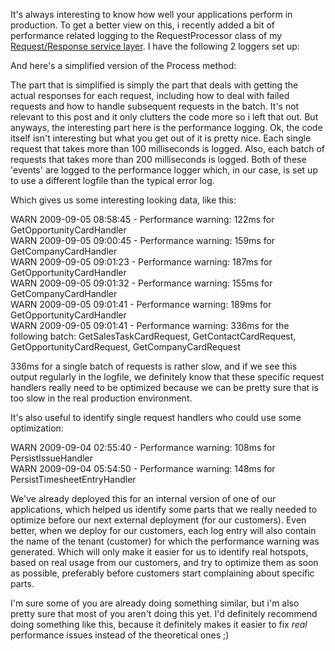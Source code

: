 It's always interesting to know how well your applications perform in production.  To get a better view on this, i recently added a bit of performance related logging to the RequestProcessor class of my <a href="http://davybrion.com/blog/2008/07/the-request-response-service-layer/">Request/Response service layer</a>.  I have the following 2 loggers set up:

<script src="https://gist.github.com/3685184.js?file=s1.cs"></script>

And here's a simplified version of the Process method:

<script src="https://gist.github.com/3685184.js?file=s2.cs"></script>

The part that is simplified is simply the part that deals with getting the actual responses for each request, including how to deal with failed requests and how to handle subsequent requests in the batch.  It's not relevant to this post and it only clutters the code more so i left that out.  But anyways, the interesting part here is the performance logging.  Ok, the code itself isn't interesting but what you get out of it is pretty nice.  Each single request that takes more than 100 milliseconds is logged.  Also, each batch of requests that takes more than 200 milliseconds is logged.  Both of these 'events' are logged to the performance logger which, in our case, is set up to use a different logfile than the typical error log. 

Which gives us some interesting looking data, like this:

WARN 2009-09-05 08:58:45 - Performance warning: 122ms for GetOpportunityCardHandler <br/>
WARN 2009-09-05 09:00:45 - Performance warning: 159ms for GetCompanyCardHandler <br/>
WARN 2009-09-05 09:01:23 - Performance warning: 187ms for GetOpportunityCardHandler <br/>
WARN 2009-09-05 09:01:32 - Performance warning: 155ms for GetCompanyCardHandler <br/>
WARN 2009-09-05 09:01:41 - Performance warning: 189ms for GetOpportunityCardHandler <br/>
WARN 2009-09-05 09:01:41 - Performance warning: 336ms for the following batch: GetSalesTaskCardRequest, GetContactCardRequest, GetOpportunityCardRequest, GetCompanyCardRequest <br/>

336ms for a single batch of requests is rather slow, and if we see this output regularly in the logfile, we definitely know that these specific request handlers really need to be optimized because we can be pretty sure that is too slow in the real production environment.

It's also useful to identify single request handlers who could use some optimization:

WARN 2009-09-04 02:55:40 - Performance warning: 108ms for PersistIssueHandler <br/>
WARN 2009-09-04 05:54:50 - Performance warning: 148ms for PersistTimesheetEntryHandler <br/>

We've already deployed this for an internal version of one of our applications, which helped us identify some parts that we really needed to optimize before our next external deployment (for our customers).  Even better, when we deploy for our customers, each log entry will also contain the name of the tenant (customer) for which the performance warning was generated.  Which will only make it easier for us to identify real hotspots, based on real usage from our customers, and try to optimize them as soon as possible, preferably before customers start complaining about specific parts.

I'm sure some of you are already doing something similar, but i'm also pretty sure that most of you aren't doing this yet.  I'd definitely recommend doing something like this, because it definitely makes it easier to fix _real_ performance issues instead of the theoretical ones ;)
